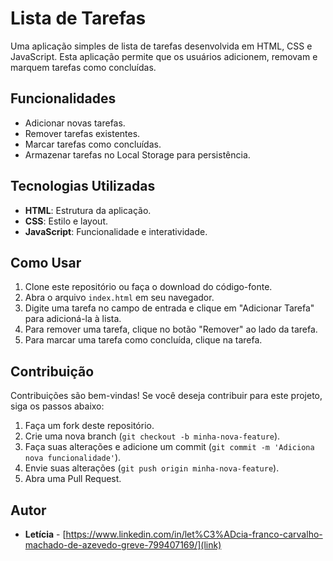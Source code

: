 # Lista de Tarefas

Uma aplicação simples de lista de tarefas desenvolvida em HTML, CSS e JavaScript. Esta aplicação permite que os usuários adicionem, removam e marquem tarefas como concluídas.

## Funcionalidades

- Adicionar novas tarefas.
- Remover tarefas existentes.
- Marcar tarefas como concluídas.
- Armazenar tarefas no Local Storage para persistência.

## Tecnologias Utilizadas

- **HTML**: Estrutura da aplicação.
- **CSS**: Estilo e layout.
- **JavaScript**: Funcionalidade e interatividade.

## Como Usar

1. Clone este repositório ou faça o download do código-fonte.
2. Abra o arquivo `index.html` em seu navegador.
3. Digite uma tarefa no campo de entrada e clique em "Adicionar Tarefa" para adicioná-la à lista.
4. Para remover uma tarefa, clique no botão "Remover" ao lado da tarefa.
5. Para marcar uma tarefa como concluída, clique na tarefa.

## Contribuição

Contribuições são bem-vindas! Se você deseja contribuir para este projeto, siga os passos abaixo:

1. Faça um fork deste repositório.
2. Crie uma nova branch (`git checkout -b minha-nova-feature`).
3. Faça suas alterações e adicione um commit (`git commit -m 'Adiciona nova funcionalidade'`).
4. Envie suas alterações (`git push origin minha-nova-feature`).
5. Abra uma Pull Request.

## Autor

- **Letícia** - [https://www.linkedin.com/in/let%C3%ADcia-franco-carvalho-machado-de-azevedo-greve-799407169/](link)

